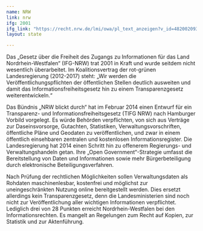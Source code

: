 ```yaml
---
name: NRW
link: nrw
ifg: 2001
ifg_link: "https://recht.nrw.de/lmi/owa/pl_text_anzeigen?v_id=4820020930120743668"
layout: state

---
```

Das „Gesetz über die Freiheit des Zugangs zu Informationen für
das Land Nordrhein-Westfalen“ (IFG-NRW) trat 2001 in Kraft
und wurde seitdem nicht wesentlich überarbeitet. Im Koalitionsvertrag
der rot-grünen Landesregierung (2012-2017) steht: „Wir
werden die Veröffentlichungspflichten der öffentlichen Stellen
deutlich ausweiten und damit das Informationsfreiheitsgesetz
hin zu einem Transparenzgesetz weiterentwickeln.“


Das Bündnis „NRW blickt durch“ hat im Februar 2014 einen
Entwurf für ein Transparenz- und Informationsfreiheitsgesetz
(TIFG NRW) nach Hamburger Vorbild vorgelegt. Es würde Behörden
verpflichten, von sich aus Verträge zur Daseinsvorsorge,
Gutachten, Statistiken, Verwaltungsvorschriften, öffentliche Pläne
und Geodaten zu veröffentlichen, und zwar in einem öffentlich
einsehbaren zentralen und kostenlosen Informationsregister.
Die Landesregierung hat 2014 einen Schritt hin zu offenerem
Regierungs- und Verwaltungshandeln getan. Ihre „Open
Government“-Strategie umfasst die Bereitstellung von Daten
und Informationen sowie mehr Bürgerbeteiligung durch elektronische
Beteiligungsverfahren.

Nach Prüfung der rechtlichen
Möglichkeiten sollen Verwaltungsdaten als Rohdaten maschinenlesbar,
kostenfrei und möglichst zur uneingeschränkten Nutzung
online bereitgestellt werden. Dies ersetzt allerdings kein
Transparenzgesetz, denn die Landesministerien sind noch nicht
zur Veröffentlichung aller wichtigen Informationen verpflichtet.
Lediglich drei von 28 Punkten erreicht Nordrhein-Westfalen
bei den Informationsrechten. Es mangelt an Regelungen zum
Recht auf Kopien, zur Statistik und zur Aktenführung.

